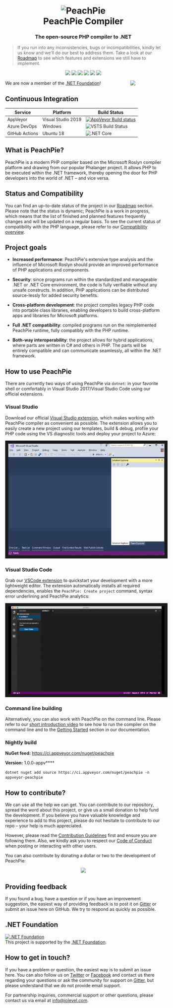 <h1 align="center">
  <br>
  <img src="https://www.peachpie.io/wp-content/uploads/2017/10/full-orange-400x100.png" width="400" alt="PeachPie"/>
  <br>
  PeachPie Compiler
  <br>
</h1>

<h3 align="center">The open-source PHP compiler to .NET</h3>

> If you run into any inconsistencies, bugs or incompatibilities, kindly let us know and we'll do our best to address them. Take a look at our [Roadmap](https://docs.peachpie.io/roadmap/) to see which features and extensions we still have to implement.

<p align="center">
<a href="https://www.nuget.org/profiles/peachpie"><img src="https://img.shields.io/nuget/v/Peachpie.App.svg?style=flat"></a>
<a href="https://docs.peachpie.io"><img src="https://img.shields.io/badge/docs-peachpie.io-green.svg"></a>  
<a href="https://gitter.im/iolevel/peachpie"><img src="https://badges.gitter.im/iolevel/peachpie.svg"></a>
<a href="https://www.peachpie.io"><img src="https://img.shields.io/badge/Web-peachpie.io-orange.svg"></a>
<a href="https://twitter.com/pchpcompiler"><img src="https://img.shields.io/badge/Twitter-%40pchpcompiler-blue.svg"></a>
<a href="https://www.paypal.com/cgi-bin/webscr?cmd=_s-xclick&hosted_button_id=BY2V98VY57K2E" target="_blank"><img src="https://img.shields.io/badge/$-donate-ff69b4.svg?maxAge=2592000&amp;style=flat"></a>
</p>

[<img align="right" src="https://github.com/peachpiecompiler/peachpie/blob/master/docs/logos/dotnet-foundation-logo.png" width="100" />](https://www.dotnetfoundation.org/)
We are now a member of the [.NET Foundation](https://www.dotnetfoundation.org/about)!

## Continuous Integration

| Service  | Platform  | Build Status  |
|---|---|---|
| AppVeyor  | Visual Studio 2019  | [![AppVeyor Build status](https://ci.appveyor.com/api/projects/status/1ym8cd838l0od9oa?svg=true)](https://ci.appveyor.com/project/dotnetfoundation/peachpie) |
| Azure DevOps | Windows | ![VSTS Build Status](https://iolevel.visualstudio.com/_apis/public/build/definitions/bd7dcca1-8515-44f8-81d0-bb2acc03d949/1/badge)|
| GitHub Actions | Ubuntu 18 | ![.NET Core](https://github.com/peachpiecompiler/peachpie/workflows/.NET%20Core/badge.svg) |

## What is PeachPie?

PeachPie is a modern PHP compiler based on the Microsoft Roslyn compiler platform and drawing from our popular Phalanger project. It allows PHP to be executed within the .NET framework, thereby opening the door for PHP developers into the world of .NET – and vice versa.

## Status and Compatibility

You can find an up-to-date status of the project in our [Roadmap](https://docs.peachpie.io/roadmap/) section. Please note that the status is dynamic; PeachPie is a work in progress, which means that the list of finished and planned features frequently changes and will be updated on a regular basis. To see the current status of compatibility with the PHP language, please refer to our [Compatibility overview](https://docs.peachpie.io/php/Compatibility/). 

## Project goals

- **Increased performance**: PeachPie's extensive type analysis and the influence of Microsoft Roslyn should provide an improved performance of PHP applications and components. 

- **Security**: since programs run within the standardized and manageable .NET or .NET Core environment, the code is fully verifiable without any unsafe constructs. In addition, PHP applications can be distributed source-lessly for added security benefits. 

- **Cross-platform development**: the project compiles legacy PHP code into portable class libraries, enabling developers to build cross-platform apps and libraries for Microsoft platforms.  

- **Full .NET compatibility**: compiled programs run on the reimplemented PeachPie runtime, fully compatibly with the PHP runtime.

- **Both-way interoperability**: the project allows for hybrid applications, where parts are written in C# and others in PHP. The parts will be entirely compatible and can communicate seamlessly, all within the .NET framework.  


## How to use PeachPie

There are currently two ways of using PeachPie via `dotnet`: in your favorite shell or comfortably in Visual Studio 2017/Visual Studio Code using our official extensions. 

### Visual Studio

Download our official [Visual Studio extension](https://marketplace.visualstudio.com/items?itemName=iolevel.peachpie-vs), which makes working with PeachPie compiler as convenient as possible. The extension allows you to easily create a new project using our templates, build & debug, profile your PHP code using the VS diagnostic tools and deploy your project to Azure:

<p align="center">
<a href="https://marketplace.visualstudio.com/items?itemName=iolevel.peachpie-vs" target="_blank"><img src="https://github.com/iolevel/peachpie-vs/blob/master/imgs/peachpie-new-project.gif?raw=true" 
alt="Peachpie Extension" border="10" /></a> 
</p>

### Visual Studio Code 

Grab our [VSCode extension](https://marketplace.visualstudio.com/items?itemName=iolevel.peachpie-vscode) to quickstart your development with a more lightweight editor. The extension automatically installs all required dependencies, enables the `PeachPie: Create project` command, syntax error underlining and PeachPie analytics:

<p align="center">
<a href="https://marketplace.visualstudio.com/items?itemName=iolevel.peachpie-vscode" target="_blank"><img src="https://raw.githubusercontent.com/iolevel/peachpie-vscode/master/src/Peachpie.VSCode/images/tEDLQt.gif" 
alt="Peachpie Extension" border="10" /></a> 
</p>

### Command line building

Alternatively, you can also work with PeachPie on the command line. Please refer to our [short introduction video](https://www.youtube.com/watch?v=GVWVInYiYLY) to see how to run the compiler on the command line and to the [Getting Started](https://docs.peachpie.io/get-started/) section in our documentation.

### Nightly build

**NuGet feed:** https://ci.appveyor.com/nuget/peachpie

**Version:** 1.0.0-appv****

```shell
dotnet nuget add source https://ci.appveyor.com/nuget/peachpie -n appveyor-peachpie
```

## How to contribute?

We can use all the help we can get. You can contribute to our repository, spread the word about this project, or give us a small donation to help fund the development. If you believe you have valuable knowledge and experience to add to this project, please do not hesitate to contribute to our repo – your help is much appreciated. 

However, please read the [Contribution Guidelines](https://github.com/peachpiecompiler/peachpie/blob/master/CONTRIBUTING.md) first and ensure you are following them. Also, we kindly ask you to respect our [Code of Conduct](https://github.com/peachpiecompiler/peachpie/blob/master/CODE_OF_CONDUCT.md) when posting or interacting with other users. 

You can also contribute by donating a dollar or two to the development of PeachPie:
<p align="center"> <a href="https://www.paypal.com/cgi-bin/webscr?cmd=_s-xclick&hosted_button_id=BY2V98VY57K2E" target="_blank"><img src="https://www.paypalobjects.com/en_US/i/btn/btn_donateCC_LG.gif"/></a> </p>  

## Providing feedback

If you found a bug, have a question or if you have an improvement suggestion, the easiest way of providing feedback is to post it on [Gitter](https://gitter.im/iolevel/peachpie) or submit an issue here on GitHub. We try to respond as quickly as possible.


## .NET Foundation

<a href="https://dotnetfoundation.org"><img src="https://github.com/peachpiecompiler/peachpie/blob/master/docs/logos/dotnet-foundation-logo.png" width="150" alt=".NET Foundation"></a>
  <br>
This project is supported by the [.NET Foundation](https://www.dotnetfoundation.org/).


## How to get in touch?

If you have a problem or question, the easiest way is to submit an issue here. You can also follow us on [Twitter](https://twitter.com/pchpcompiler) or [Facebook](https://www.facebook.com/pchpcompiler/) and contact us there regarding your questions or ask the community for support on [Gitter](https://gitter.im/iolevel/peachpie), but please understand that we do not provide email support.

For partnership inquiries, commercial support or other questions, please contact us via email at info@iolevel.com.
